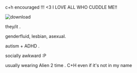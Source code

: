 c+h encouraged !!! <3 I LOVE ALL WHO CUDDLE ME!!

![download](https://github.com/user-attachments/assets/58a73974-6d29-4592-9bc4-101a81be8b1b)


they/it .

genderfluid, lesbian, asexual.


autism + ADHD .



socially awkward :P



usually wearing Alien 2 time . C+H even if it's not in my name
